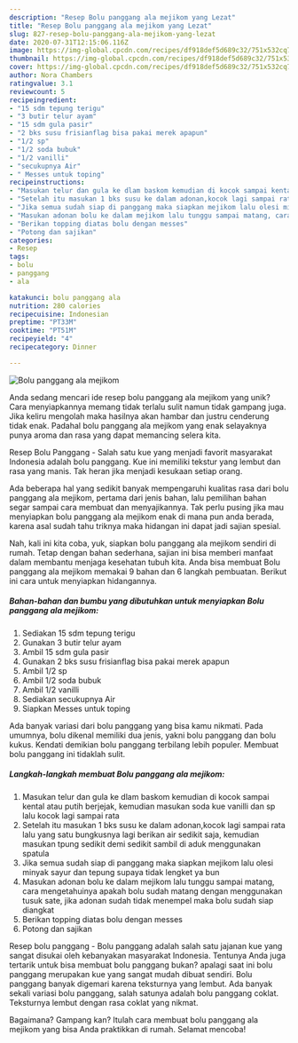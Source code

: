 ```yaml
---
description: "Resep Bolu panggang ala mejikom yang Lezat"
title: "Resep Bolu panggang ala mejikom yang Lezat"
slug: 827-resep-bolu-panggang-ala-mejikom-yang-lezat
date: 2020-07-31T12:15:06.116Z
image: https://img-global.cpcdn.com/recipes/df918def5d689c32/751x532cq70/bolu-panggang-ala-mejikom-foto-resep-utama.jpg
thumbnail: https://img-global.cpcdn.com/recipes/df918def5d689c32/751x532cq70/bolu-panggang-ala-mejikom-foto-resep-utama.jpg
cover: https://img-global.cpcdn.com/recipes/df918def5d689c32/751x532cq70/bolu-panggang-ala-mejikom-foto-resep-utama.jpg
author: Nora Chambers
ratingvalue: 3.1
reviewcount: 5
recipeingredient:
- "15 sdm tepung terigu"
- "3 butir telur ayam"
- "15 sdm gula pasir"
- "2 bks susu frisianflag bisa pakai merek apapun"
- "1/2 sp"
- "1/2 soda bubuk"
- "1/2 vanilli"
- "secukupnya Air"
- " Messes untuk toping"
recipeinstructions:
- "Masukan telur dan gula ke dlam baskom kemudian di kocok sampai kental atau putih berjejak, kemudian masukan soda kue vanilli dan sp lalu kocok lagi sampai rata"
- "Setelah itu masukan 1 bks susu ke dalam adonan,kocok lagi sampai rata lalu yang satu bungkusnya lagi berikan air sedikit saja, kemudian masukan tpung sedikit demi sedikit sambil di aduk menggunakan spatula"
- "Jika semua sudah siap di panggang maka siapkan mejikom lalu olesi minyak sayur dan tepung supaya tidak lengket ya bun"
- "Masukan adonan bolu ke dalam mejikom lalu tunggu sampai matang, cara mengetahuinya apakah bolu sudah matang dengan menggunakan tusuk sate, jika adonan sudah tidak menempel maka bolu sudah siap diangkat"
- "Berikan topping diatas bolu dengan messes"
- "Potong dan sajikan"
categories:
- Resep
tags:
- bolu
- panggang
- ala

katakunci: bolu panggang ala 
nutrition: 280 calories
recipecuisine: Indonesian
preptime: "PT33M"
cooktime: "PT51M"
recipeyield: "4"
recipecategory: Dinner

---
```



![Bolu panggang ala mejikom](https://img-global.cpcdn.com/recipes/df918def5d689c32/751x532cq70/bolu-panggang-ala-mejikom-foto-resep-utama.jpg)

Anda sedang mencari ide resep bolu panggang ala mejikom yang unik? Cara menyiapkannya memang tidak terlalu sulit namun tidak gampang juga. Jika keliru mengolah maka hasilnya akan hambar dan justru cenderung tidak enak. Padahal bolu panggang ala mejikom yang enak selayaknya punya aroma dan rasa yang dapat memancing selera kita.

Resep Bolu Panggang - Salah satu kue yang menjadi favorit masyarakat Indonesia adalah bolu panggang. Kue ini memiliki tekstur yang lembut dan rasa yang manis. Tak heran jika menjadi kesukaan setiap orang.

Ada beberapa hal yang sedikit banyak mempengaruhi kualitas rasa dari bolu panggang ala mejikom, pertama dari jenis bahan, lalu pemilihan bahan segar sampai cara membuat dan menyajikannya. Tak perlu pusing jika mau menyiapkan bolu panggang ala mejikom enak di mana pun anda berada, karena asal sudah tahu triknya maka hidangan ini dapat jadi sajian spesial.


Nah, kali ini kita coba, yuk, siapkan bolu panggang ala mejikom sendiri di rumah. Tetap dengan bahan sederhana, sajian ini bisa memberi manfaat dalam membantu menjaga kesehatan tubuh kita. Anda bisa membuat Bolu panggang ala mejikom memakai 9 bahan dan 6 langkah pembuatan. Berikut ini cara untuk menyiapkan hidangannya.

<!--inarticleads1-->

##### Bahan-bahan dan bumbu yang dibutuhkan untuk menyiapkan Bolu panggang ala mejikom:

1. Sediakan 15 sdm tepung terigu
1. Gunakan 3 butir telur ayam
1. Ambil 15 sdm gula pasir
1. Gunakan 2 bks susu frisianflag bisa pakai merek apapun
1. Ambil 1/2 sp
1. Ambil 1/2 soda bubuk
1. Ambil 1/2 vanilli
1. Sediakan secukupnya Air
1. Siapkan  Messes untuk toping


Ada banyak variasi dari bolu panggang yang bisa kamu nikmati. Pada umumnya, bolu dikenal memiliki dua jenis, yakni bolu panggang dan bolu kukus. Kendati demikian bolu panggang terbilang lebih populer. Membuat bolu panggang ini tidaklah sulit. 

<!--inarticleads2-->

##### Langkah-langkah membuat Bolu panggang ala mejikom:

1. Masukan telur dan gula ke dlam baskom kemudian di kocok sampai kental atau putih berjejak, kemudian masukan soda kue vanilli dan sp lalu kocok lagi sampai rata
1. Setelah itu masukan 1 bks susu ke dalam adonan,kocok lagi sampai rata lalu yang satu bungkusnya lagi berikan air sedikit saja, kemudian masukan tpung sedikit demi sedikit sambil di aduk menggunakan spatula
1. Jika semua sudah siap di panggang maka siapkan mejikom lalu olesi minyak sayur dan tepung supaya tidak lengket ya bun
1. Masukan adonan bolu ke dalam mejikom lalu tunggu sampai matang, cara mengetahuinya apakah bolu sudah matang dengan menggunakan tusuk sate, jika adonan sudah tidak menempel maka bolu sudah siap diangkat
1. Berikan topping diatas bolu dengan messes
1. Potong dan sajikan


Resep bolu panggang - Bolu panggang adalah salah satu jajanan kue yang sangat disukai oleh kebanyakan masyarakat Indonesia. Tentunya Anda juga tertarik untuk bisa membuat bolu panggang bukan? apalagi saat ini bolu panggang merupakan kue yang sangat mudah dibuat sendiri. Bolu panggang banyak digemari karena teksturnya yang lembut. Ada banyak sekali variasi bolu panggang, salah satunya adalah bolu panggang coklat. Teksturnya lembut dengan rasa coklat yang nikmat. 

Bagaimana? Gampang kan? Itulah cara membuat bolu panggang ala mejikom yang bisa Anda praktikkan di rumah. Selamat mencoba!
